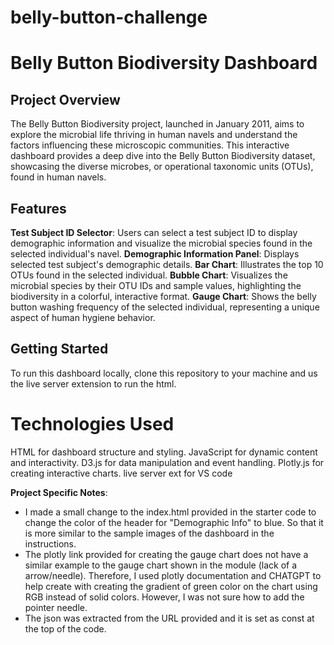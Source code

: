 # belly-button-challenge
 
# Belly Button Biodiversity Dashboard

## Project Overview
The Belly Button Biodiversity project, launched in January 2011, aims to explore the microbial life thriving in human navels and understand the factors influencing these microscopic communities. This interactive dashboard provides a deep dive into the Belly Button Biodiversity dataset, showcasing the diverse microbes, or operational taxonomic units (OTUs), found in human navels.

## Features
**Test Subject ID Selector**: Users can select a test subject ID to display demographic information and visualize the microbial species found in the selected individual's navel.
**Demographic Information Panel**: Displays selected test subject's demographic details.
**Bar Chart**: Illustrates the top 10 OTUs found in the selected individual.
**Bubble Chart**: Visualizes the microbial species by their OTU IDs and sample values, highlighting the biodiversity in a colorful, interactive format.
**Gauge Chart**: Shows the belly button washing frequency of the selected individual, representing a unique aspect of human hygiene behavior.

## Getting Started
To run this dashboard locally, clone this repository to your machine and us the live server extension to run the html. 

# Technologies Used
HTML for dashboard structure and styling.
JavaScript for dynamic content and interactivity.
D3.js for data manipulation and event handling.
Plotly.js for creating interactive charts.
live server ext for VS code

**Project Specific Notes**:

-  I made a small change to the index.html provided in the starter code to change the color of the header for "Demographic Info" to blue. So that it is more similar to the sample images of the dashboard in the instructions.
-  The plotly link provided for creating the gauge chart does not have a similar example to the gauge chart shown in the module (lack of a arrow/needle). Therefore, I used plotly documentation and CHATGPT to help create with creating the gradient of green color on the chart using RGB instead of solid colors. However, I was not sure how to add the pointer needle.
-  The json was extracted from the URL provided and it is set as const at the top of the code. 
